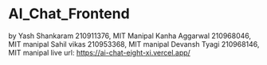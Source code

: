# AI_Chat_Frontend
by Yash Shankaram 210911376, MIT Manipal
   Kanha Aggarwal 210968046, MIT manipal
   Sahil vikas 210953368, MIT manipal
   Devansh Tyagi 210968146, MIT manipal
live url: https://ai-chat-eight-xi.vercel.app/
